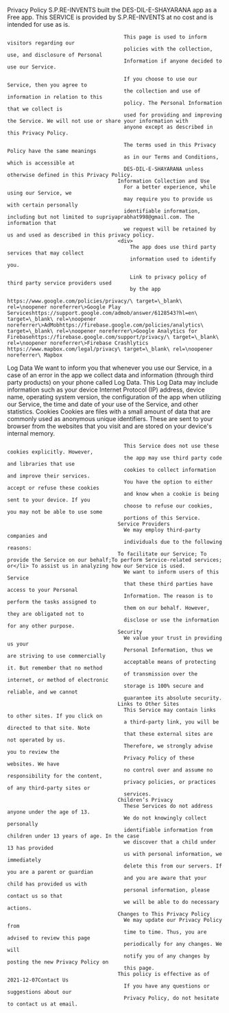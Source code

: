 Privacy Policy 
                                          S.P.RE-INVENTS built the DES-DIL-E-SHAYARANA app as
                                          a Free app. This SERVICE is provided by
                                          S.P.RE-INVENTS at no cost and is intended for use as
                                          is.
                                        
                                          This page is used to inform visitors regarding our
                                          policies with the collection, use, and disclosure of Personal
                                          Information if anyone decided to use our Service.
                                        
                                          If you choose to use our Service, then you agree to
                                          the collection and use of information in relation to this
                                          policy. The Personal Information that we collect is
                                          used for providing and improving the Service. We will not use or share your information with
                                          anyone except as described in this Privacy Policy.
                                        
                                          The terms used in this Privacy Policy have the same meanings
                                          as in our Terms and Conditions, which is accessible at
                                          DES-DIL-E-SHAYARANA unless otherwise defined in this Privacy Policy.
                                        Information Collection and Use
                                          For a better experience, while using our Service, we
                                          may require you to provide us with certain personally
                                          identifiable information, including but not limited to supriyaprabhat998@gmail.com. The information that
                                          we request will be retained by us and used as described in this privacy policy.
                                        <div>
                                            The app does use third party services that may collect
                                            information used to identify you.
                                          
                                            Link to privacy policy of third party service providers used
                                            by the app
                                          https://www.google.com/policies/privacy/\ target=\_blank\ rel=\noopener noreferrer\>Google Play Serviceshttps://support.google.com/admob/answer/6128543?hl=en\ target=\_blank\ rel=\noopener noreferrer\>AdMobhttps://firebase.google.com/policies/analytics\ target=\_blank\ rel=\noopener noreferrer\>Google Analytics for Firebasehttps://firebase.google.com/support/privacy/\ target=\_blank\ rel=\noopener noreferrer\>Firebase Crashlytics https://www.mapbox.com/legal/privacy\ target=\_blank\ rel=\noopener noreferrer\ Mapbox
Log Data
                                         We want to inform you that whenever you
                                          use our Service, in a case of an error in the app
                                          we collect data and information (through third party
                                          products) on your phone called Log Data. This Log Data may
                                          include information such as your device Internet Protocol
                                          (IP) address, device name, operating system version, the
                                          configuration of the app when utilizing our Service,
                                          the time and date of your use of the Service, and other
                                          statistics.
                                        Cookies
                                          Cookies are files with a small amount of data that are
                                          commonly used as anonymous unique identifiers. These are sent
                                          to your browser from the websites that you visit and are
                                          stored on your device's internal memory.
                                        
                                          This Service does not use these cookies explicitly. However,
                                          the app may use third party code and libraries that use
                                          cookies to collect information and improve their services.
                                          You have the option to either accept or refuse these cookies
                                          and know when a cookie is being sent to your device. If you
                                          choose to refuse our cookies, you may not be able to use some
                                          portions of this Service.
                                        Service Providers
                                          We may employ third-party companies and
                                          individuals due to the following reasons:
                                        To facilitate our Service; To provide the Service on our behalf;To perform Service-related services; or</li> To assist us in analyzing how our Service is used. 
                                          We want to inform users of this Service
                                          that these third parties have access to your Personal
                                          Information. The reason is to perform the tasks assigned to
                                          them on our behalf. However, they are obligated not to
                                          disclose or use the information for any other purpose.
                                        Security
                                          We value your trust in providing us your
                                          Personal Information, thus we are striving to use commercially
                                          acceptable means of protecting it. But remember that no method
                                          of transmission over the internet, or method of electronic
                                          storage is 100% secure and reliable, and we cannot
                                          guarantee its absolute security.
                                        Links to Other Sites
                                          This Service may contain links to other sites. If you click on
                                          a third-party link, you will be directed to that site. Note
                                          that these external sites are not operated by us.
                                          Therefore, we strongly advise you to review the
                                          Privacy Policy of these websites. We have
                                          no control over and assume no responsibility for the content,
                                          privacy policies, or practices of any third-party sites or
                                          services.
                                        Children’s Privacy
                                          These Services do not address anyone under the age of 13.
                                          We do not knowingly collect personally
                                          identifiable information from children under 13 years of age. In the case
                                          we discover that a child under 13 has provided
                                          us with personal information, we immediately
                                          delete this from our servers. If you are a parent or guardian
                                          and you are aware that your child has provided us with
                                          personal information, please contact us so that
                                          we will be able to do necessary actions.
                                        Changes to This Privacy Policy
                                          We may update our Privacy Policy from
                                          time to time. Thus, you are advised to review this page
                                          periodically for any changes. We will
                                          notify you of any changes by posting the new Privacy Policy on
                                          this page.
                                        This policy is effective as of 2021-12-07Contact Us
                                          If you have any questions or suggestions about our
                                          Privacy Policy, do not hesitate to contact us at email.
